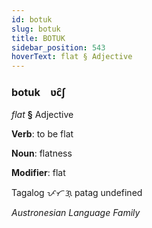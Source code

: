 ```yaml
---
id: botuk
slug: botuk
title: BOTUK
sidebar_position: 543
hoverText: flat § Adjective
---
```


### botuk&emsp;<span kind="abugida">ʋc̑ʃ</span>

*flat* **§** Adjective

**Verb**: to be flat

**Noun**: flatness

**Modifier**: flat

Tagalog ᜉᜆᜄ᜔ patag undefined

*Austronesian Language Family*